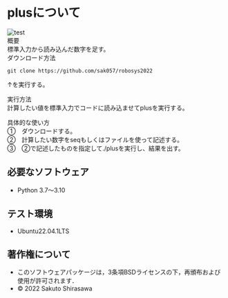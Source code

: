 # plusについて
![test](https://github.com/sak057/robosys2022/actions/workflows/test.yml/badge.svg)  
概要    
標準入力から読み込んだ数字を足す。  
ダウンロード方法  
```
git clone https://github.com/sak057/robosys2022  
```
↑を実行する。  

実行方法  
計算したい値を標準入力でコードに読み込ませてplusを実行する。  

具体的な使い方    
①　ダウンロードする。  
②　計算したい数字をseqもしくはファイルを使って記述する。  
③　②で記述したものを指定して./plusを実行し、結果を出す。  

## 必要なソフトウェア
* Python 3.7～3.10

## テスト環境
* Ubuntu22.04.1LTS

## 著作権について
* このソフトウェアパッケージは，3条項BSDライセンスの下，再頒布および使用が許可されます．
* © 2022 Sakuto Shirasawa
